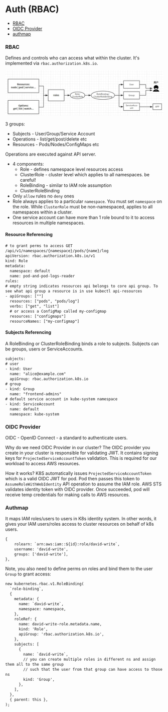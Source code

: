 # Auth (RBAC)

- [RBAC](#RBAC)
- [OIDC Provider](#oidc)
- [authmap](#authmap)

### RBAC

Defines and controls who can access what within the cluster. It's implemented via `rbac.authorization.k8s.io`.

![rbac](./rbac.png)

3 groups:
- Subjects - User/Group/Service Account
- Operations - list/get/post/delete etc
- Resources - Pods/Nodes/ConfigMaps etc

Operations are executed against API server.

- 4 components:
  - Role - defines namespace level resources access
  - ClusterRole - cluster level which applies to all namespaces. be careful!
  - RoleBinding - similar to IAM role assumption
  - ClusterRoleBinding
- Only `allow` rules no `deny` ones
- Role always applies to a particular `namespace`. You must set `namespace` on the role. While `ClusterRole` must be non-namespaced, applies to all namespaces within a cluster.
- One service account can have more than 1 role bound to it to access resources in multiple namespaces.

#### Resource Referencing

```
# to grant perms to access GET /api/v1/namespaces/{namespace}/pods/{name}/log
apiVersion: rbac.authorization.k8s.io/v1
kind: Role
metadata:
  namespace: default
  name: pod-and-pod-logs-reader
rules:
# empty string indicates resources api belongs to core api group. To see what api group a resource is in use kubectl api-resources
- apiGroups: [""]
  resources: ["pods", "pods/log"]
  verbs: ["get", "list"]
  # or access a ConfigMap called my-configmap
  resources: ["configmaps"]
  resourceNames: ["my-configmap"]
```

#### Subjects Referencing

A RoleBinding or ClusterRoleBinding binds a role to subjects. Subjects can be groups, users or ServiceAccounts.

```
subjects:
# user
- kind: User
  name: "alice@example.com"
  apiGroup: rbac.authorization.k8s.io
# group
- kind: Group
  name: "frontend-admins"
# default service account in kube-system namespace
- kind: ServiceAccount
  name: default
  namespace: kube-system
```

### OIDC Provider

OIDC - OpenID Connect - a standard to authenticate users.

Why do we need OIDC Provider in our cluster? The OIDC provider you create in your cluster is responsible for validating JWT. It contains signing keys for `ProjectedServiceAccountToken` validation. This is required for our workload to access AWS resources.

How it works? K8S automatically issues `ProjectedServiceAccountToken` which is a valid OIDC JWT for pod. Pod then passes this token to `AssumeRoleWithWebIdentity` API operation to assume the IAM role. AWS STS validates identity token with OIDC provider. Once succeeded, pod will receive temp credentials for making calls to AWS resources.

### Authmap

It maps IAM roles/users to users in K8s identity system. In other words, it gives your IAM users/roles access to cluster resources on behalf of k8s users.

```
{
    rolearn: `arn:aws:iam::${id}:role/david-write`,
    username: 'david-write',
    groups: ['david-write'],
},
```

Note, you also need to define perms on roles and bind them to the user `Group` to grant access:

```
new kubernetes.rbac.v1.RoleBinding(
  `role-binding`,
  {
    metadata: {
      name: `david-write`,
      namespace: namespace,
    },
    roleRef: {
      name: david-write-role.metadata.name,
      kind: 'Role',
      apiGroup: 'rbac.authorization.k8s.io',
    },
    subjects: [
      {
        name: `david-write`,
        // you can create multiple roles in different ns and assign them all to the same group
        // such that the user from that group can have access to those ns
        kind: 'Group',
      },
    ],
  },
  { parent: this },
);


```

